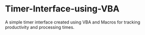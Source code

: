 # Timer-Interface-using-VBA
A simple timer interface created using VBA and Macros for tracking productivity and processing times.
